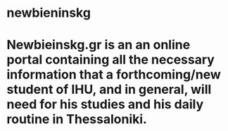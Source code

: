 # newbieninskg
# Newbieinskg.gr is an an online portal containing all the necessary information that a forthcoming/new student of IHU, and in general, will need for his studies and his daily routine in Thessaloniki.

